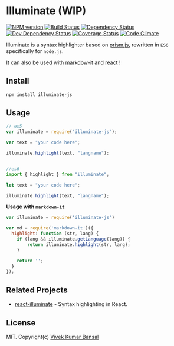 # Illuminate (WIP)

[![NPM version][npm-image]][npm-url]
[![Build Status][travis-image]][travis-url]
[![Dependency Status][deps-image]][deps-url]
[![Dev Dependency Status][dev-deps-image]][dev-deps-url]
[![Coverage Status][coverage-image]][coverage-url]
[![Code Climate][climate-image]][climate-url]

Illuminate is a syntax highlighter based on [prism.js](http://prismjs.com), rewritten in `ES6` specifically for `node.js`.

It can also be used with [markdow-it](https://github.com/markdown-it/markdown-it) and [react](http://facebook.github.io/react/) !

## Install

```bash
npm install illuminate-js
```

## Usage

```js
// es5
var illuminate = require("illuminate-js");

var text = "your code here";

illuminate.highlight(text, "langname");


//es6
import { highlight } from "illuminate";

let text = "your code here";

illuminate.highlight(text, "langname");
```

**Usage with `markdown-it`**

```js
var illuminate = require('illuminate-js')

var md = require('markdown-it')({
  highlight: function (str, lang) {
    if (lang && illuminate.getLanguage(lang)) {
        return illuminate.highlight(str, lang);
    }

    return '';
  }
});
```

## Related Projects
 - [react-illuminate](https://github.com/vkbansal/react-illuminate) - Syntax highlighting in React.

## License

MIT. Copyright(c) [Vivek Kumar Bansal](http://vkbansal.me/)

[npm-url]: https://npmjs.org/package/illuminate-js
[npm-image]: http://img.shields.io/npm/v/illuminate-js.svg?style=flat-square

[travis-url]: https://travis-ci.org/vkbansal/illuminate-js
[travis-image]: http://img.shields.io/travis/vkbansal/illuminate-js/master.svg?style=flat-square

[deps-url]: https://david-dm.org/vkbansal/illuminate-js
[deps-image]: https://img.shields.io/david/vkbansal/illuminate-js.svg?style=flat-square

[dev-deps-url]: https://david-dm.org/vkbansal/illuminate-js
[dev-deps-image]: https://img.shields.io/david/dev/vkbansal/illuminate-js.svg?style=flat-square

[coverage-url]: https://coveralls.io/r/vkbansal/illuminate-js?branch=master
[coverage-image]: http://img.shields.io/coveralls/vkbansal/illuminate-js/master.svg?style=flat-square

[climate-url]: https://codeclimate.com/github/vkbansal/illuminate-js
[climate-image]: http://img.shields.io/codeclimate/github/vkbansal/illuminate-js.svg?style=flat-square
